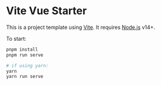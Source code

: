 # Vite Vue Starter

This is a project template using [Vite](https://vitejs.dev/). It requires [Node.js](https://nodejs.org) v14+.

To start:

```sh
pnpm install
pnpm run serve

# if using yarn:
yarn
yarn run serve
```
